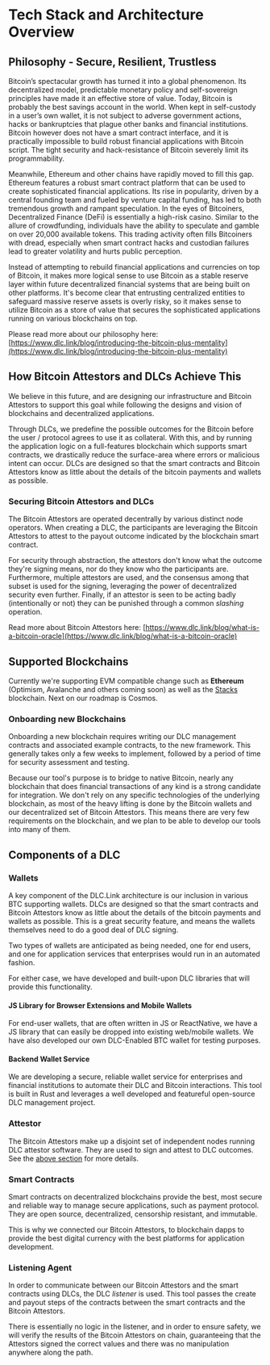 # Tech Stack and Architecture Overview

## Philosophy - Secure, Resilient, Trustless

Bitcoin’s spectacular growth has turned it into a global phenomenon. Its decentralized model, predictable monetary policy and self-sovereign principles have made it an effective store of value. Today, Bitcoin is probably the best savings account in the world. When kept in self-custody in a user’s own wallet, it is not subject to adverse government actions, hacks or bankruptcies that plague other banks and financial institutions. Bitcoin however does not have a smart contract interface, and it is practically impossible to build robust financial applications with Bitcoin script. The tight security and hack-resistance of Bitcoin severely limit its programmability.&#x20;

Meanwhile, Ethereum and other chains have rapidly moved to fill this gap. Ethereum features a robust smart contract platform that can be used to create sophisticated financial applications. Its rise in popularity, driven by a central founding team and fueled by venture capital funding, has led to both tremendous growth and rampant speculation. In the eyes of Bitcoiners, Decentralized Finance (DeFi) is essentially a high-risk casino. Similar to the allure of crowdfunding, individuals have the ability to speculate and gamble on over 20,000 available tokens. This trading activity often fills Bitcoiners with dread, especially when smart contract hacks and custodian failures lead to greater volatility and hurts public perception.

Instead of attempting to rebuild financial applications and currencies on top of Bitcoin, it makes more logical sense to use Bitcoin as a stable reserve layer within future decentralized financial systems that are being built on other platforms. It's become clear that entrusting centralized entities to safeguard massive reserve assets is overly risky, so it makes sense to utilize Bitcoin as a store of value that secures the sophisticated applications running on various blockchains on top.

Please read more about our philosophy here: [https://www.dlc.link/blog/introducing-the-bitcoin-plus-mentality](https://www.dlc.link/blog/introducing-the-bitcoin-plus-mentality)

## How Bitcoin Attestors and DLCs Achieve This

We believe in this future, and are designing our infrastructure and Bitcoin Attestors to support this goal while following the designs and vision of blockchains and decentralized applications.

Through DLCs, we predefine the possible outcomes for the Bitcoin before the user / protocol agrees to use it as collateral. With this, and by running the application logic on a full-features blockchain which supports smart contracts, we drastically reduce the surface-area where errors or malicious intent can occur. DLCs are designed so that the smart contracts and Bitcoin Attestors know as little about the details of the bitcoin payments and wallets as possible.&#x20;

### Securing Bitcoin Attestors and DLCs

The Bitcoin Attestors are operated decentrally by various distinct node operators. When creating a DLC, the participants are leveraging the Bitcoin Attestors to attest to the payout outcome indicated by the blockchain smart contract.&#x20;

For security through abstraction, the attestors don't know what the outcome they're signing means, nor do they know who the participants are. Furthermore, multiple attestors are used, and the consensus among that subset is used for the signing, leveraging the power of decentralized security even further. Finally, if an attestor is seen to be acting badly (intentionally or not) they can be punished through a common _slashing_ operation.&#x20;

Read more about Bitcoin Attestors here: [https://www.dlc.link/blog/what-is-a-bitcoin-oracle](https://www.dlc.link/blog/what-is-a-bitcoin-oracle)

## Supported Blockchains

Currently we're supporting EVM compatible change such as **Ethereum** (Optimism, Avalanche and others coming soon) as well as the [Stacks](https://www.stacks.co/) blockchain. Next on our roadmap is Cosmos.

### Onboarding new Blockchains

Onboarding a new blockchain requires writing our DLC management contracts and associated example contracts, to the new framework. This generally takes only a few weeks to implement, followed by a period of time for security assessment and testing.

Because our tool's purpose is to bridge to native Bitcoin, nearly any blockchain that does financial transactions of any kind is a strong candidate for integration. We don't rely on any specific technologies of the underlying blockchain, as most of the heavy lifting is done by the Bitcoin wallets and our decentralized set of Bitcoin Attestors. This means there are very few requirements on the blockchain, and we plan to be able to develop our tools into many of them.&#x20;

## Components of a DLC

### Wallets

A key component of the DLC.Link architecture is our inclusion in various BTC supporting wallets. DLCs are designed so that the smart contracts and Bitcoin Attestors know as little about the details of the bitcoin payments and wallets as possible. This is a great security feature, and means the wallets themselves need to do a good deal of DLC signing.

Two types of wallets are anticipated as being needed, one for end users, and one for application services that enterprises would run in an automated fashion.&#x20;

For either case, we have developed and built-upon DLC libraries that will provide this functionality.

#### JS Library for Browser Extensions and Mobile Wallets

For end-user wallets, that are often written in JS or ReactNative, we have a JS library that can easily be dropped into existing web/mobile wallets. We have also developed our own DLC-Enabled BTC wallet for testing purposes.

#### Backend Wallet Service

We are developing a secure, reliable wallet service for enterprises and financial institutions to automate their DLC and Bitcoin interactions. This tool is built in Rust and leverages a well developed and featureful open-source DLC management project.

### Attestor

The Bitcoin Attestors make up a disjoint set of independent nodes running DLC attestor software. They are used to sign and attest to DLC outcomes. See the [above section](tech-stack.md#securing-bitcoin-oracles-and-dlcs) for more details.

### Smart Contracts

Smart contracts on decentralized blockchains provide the best, most secure and reliable way to manage secure applications, such as payment protocol. They are open source, decentralized, censorship resistant, and immutable.

This is why we connected our Bitcoin Attestors, to blockchain dapps to provide the best digital currency with the best platforms for application development.

### Listening Agent

In order to communicate between our Bitcoin Attestors and the smart contracts using DLCs, the DLC _listener_ is used. This tool passes the create and payout steps of the contracts between the smart contracts and the Bitcoin Attestors.&#x20;

There is essentially no logic in the listener, and in order to ensure safety, we will verify the results of the Bitcoin Attestors on chain, guaranteeing that the Attestors signed the correct values and there was no manipulation anywhere along the path.
